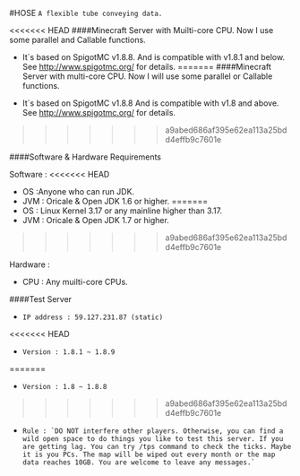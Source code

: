 #HOSE
`A flexible tube conveying data.`

<<<<<<< HEAD
####Minecraft Server with Muilti-core CPU.
Now I use some parallel and Callable functions.

*   It`s based on SpigotMC v1.8.8. And is compatible with v1.8.1 and below. See http://www.spigotmc.org/ for details.
=======
####Minecraft Server with multi-core CPU.
Now I will use some parallel or Callable functions.

*   It`s based on SpigotMC v1.8.8 And is compatible with v1.8 and above. See http://www.spigotmc.org/ for details.
>>>>>>> a9abed686af395e62ea113a25bdd4effb9c7601e

####Software & Hardware Requirements

Software :
<<<<<<< HEAD
*   OS :Anyone who can run JDK.
*   JVM : Oricale & Open JDK 1.6 or higher.
=======
*   OS : Linux Kernel 3.17 or any mainline higher than 3.17.
*   JVM : Oricale & Open JDK 1.7 or higher.
>>>>>>> a9abed686af395e62ea113a25bdd4effb9c7601e

Hardware :
*   CPU : Any muilti-core CPUs.

####Test Server
*     IP address : 59.127.231.87 (static)
<<<<<<< HEAD
*     Version : 1.8.1 ~ 1.8.9
=======
*     Version : 1.8 ~ 1.8.8
>>>>>>> a9abed686af395e62ea113a25bdd4effb9c7601e
*     Rule : `DO NOT interfere other players. Otherwise, you can find a wild open space to do things you like to test this server. If you are getting lag. You can try /tps command to check the ticks. Maybe it is you PCs. The map will be wiped out every month or the map data reaches 10GB. You are welcome to leave any messages.`     
